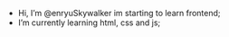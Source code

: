 -  Hi, I’m @enryuSkywalker im starting to learn frontend;
-  I’m currently learning html, css and js;

<!---
enryuSkywalker/enryuSkywalker is a ✨ special ✨ repository because its `README.md` (this file) appears on your GitHub profile.
You can click the Preview link to take a look at your changes.
--->
